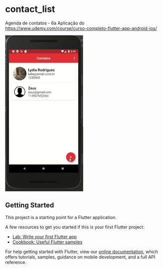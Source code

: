 # contact_list

Agenda de contatos - 6a Aplicação do  https://www.udemy.com/course/curso-completo-flutter-app-android-ios/

<img src="README_FILES/app.gif" height="500" alt="Tela do app">


## Getting Started

This project is a starting point for a Flutter application.

A few resources to get you started if this is your first Flutter project:

- [Lab: Write your first Flutter app](https://flutter.dev/docs/get-started/codelab)
- [Cookbook: Useful Flutter samples](https://flutter.dev/docs/cookbook)

For help getting started with Flutter, view our
[online documentation](https://flutter.dev/docs), which offers tutorials,
samples, guidance on mobile development, and a full API reference.
